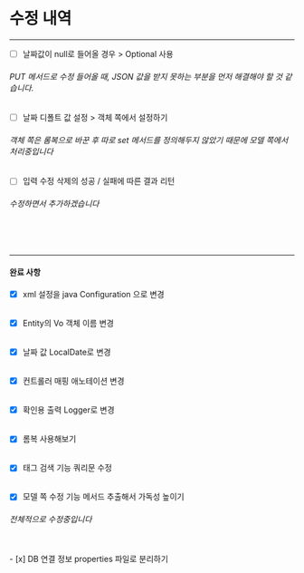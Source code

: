 # 수정 내역


---


- [ ] 날짜값이 null로 들어올 경우 > Optional 사용 

###### PUT 메서드로 수정 들어올 때, JSON 값을 받지 못하는 부분을 먼저 해결해야 할 것 같습니다.<br/>

- [ ] 날짜 디폴트 값 설정 > 객체 쪽에서 설정하기

###### 객체 쪽은 롬복으로 바꾼 후 따로 set 메서드를 정의해두지 않았기 때문에 모델 쪽에서 처리중입니다<br/> 

- [ ] 입력 수정 삭제의 성공 / 실패에 따른 결과 리턴 

###### 수정하면서 추가하겠습니다
<br/><br/>

---
#### 완료 사항

- [x] xml 설정을 java Configuration 으로 변경   <br/><br/>

- [x] Entity의 Vo 객체 이름 변경 <br/><br/>

- [x] 날짜 값 LocalDate로 변경  <br/><br/>

- [x] 컨트롤러 매핑 애노테이션 변경 <br/><br/>

- [x] 확인용 출력 Logger로 변경<br/><br/>

- [x] 롬복 사용해보기<br/><br/>

- [x] 태그 검색 기능 쿼리문 수정 <br/><br/>

- [x] 모델 쪽 수정 기능 메서드 추출해서 가독성 높이기 <br/>

###### 전체적으로 수정중입니다
<br/>
- [x] DB 연결 정보 properties 파일로 분리하기 <br/><br/>

